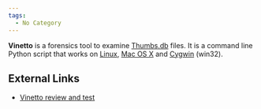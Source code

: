 ```yaml
---
tags:
  - No Category
---
```

**Vinetto** is a forensics tool to examine
[Thumbs.db](thumbs.db.md) files. It is a command line Python
script that works on [Linux](linux.md), [Mac OS
X](mac_os_x.md) and [Cygwin](Cygwin "wikilink") (win32).

## External Links

- [Vinetto review and
  test](http://vinetto.sourceforge.net/test_JF_Beckers/vinetto.html)